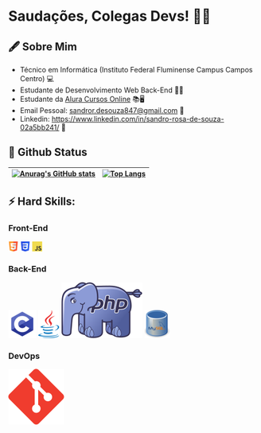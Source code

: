 # Saudações, Colegas Devs! 🖖👾 #

## 🖋️ Sobre Mim ##

* Técnico em Informática (Instituto Federal Fluminense Campus Campos Centro) 💻
* Estudante de Desenvolvimento Web Back-End 👨‍💻
* Estudante da [Alura Cursos Online](https://github.com/alura-cursos) 📚🖥️
* Email Pessoal: sandror.desouza847@gmail.com 📧
* Linkedin: https://www.linkedin.com/in/sandro-rosa-de-souza-02a5bb241/ 🤵

## 🚀 Github Status ##

| [![Anurag's GitHub stats](https://github-readme-stats.vercel.app/api?username=SandroRDS&show_icons=true&theme=tokyonight&border_radius=12&custom_title=SandroRDS's%20Github%20Status&border_color=1a1233)](https://github.com/anuraghazra/github-readme-stats) | [![Top Langs](https://github-readme-stats.vercel.app/api/top-langs/?username=SandroRDS&theme=tokyonight&border_radius=12&layout=compact&custom_title=Linguagens%20Mais%20Utilizadas&border_color=1a1233)](https://github.com/anuraghazra/github-readme-stats) |
| -------------------------------------------------------------------------------------------------------------------------------------------------------------------------------------------------------------------------------------------------------------- | ------------------------------------------------------------------------------------------------------------------------------------------------------------------------------------------------------------------------------------------------------------- |

## ⚡ Hard Skills: ##

### Front-End ###

<code>[![html_logo](images/html20x20.png)](https://developer.mozilla.org/pt-BR/docs/Web/HTML)</code>
<code>[![css_logo](images/css20x20.png)](https://developer.mozilla.org/pt-BR/docs/Web/CSS)</code>
<code>[![javascript_logo](images/javascript20x20.png)](https://developer.mozilla.org/pt-BR/docs/Web/JavaScript)</code>

### Back-End ###

<code>[![c_logo](images/c56x56.png)](https://docs.microsoft.com/pt-br/cpp/c-language/?view=msvc-170)</code>
<code>[![java_logo](images/java56x42.png)](https://www.java.com/pt-BR/)</code>
<code>[![php_logo](images/php56x82.svg)](https://www.php.net)</code>
<code>[![sql_logo](images/mysql56x51.png)](https://www.mysql.com)</code>


### DevOps ###
<code>[![git_logo](images/git56x56.svg)](https://git-scm.com)</code>
